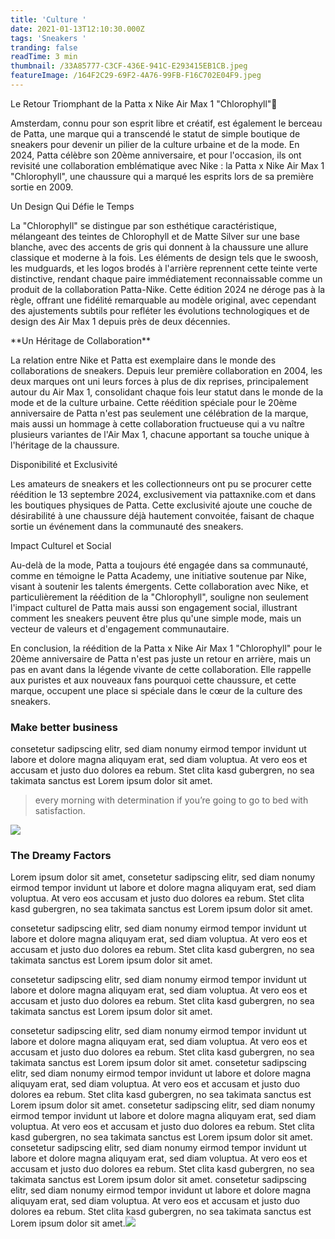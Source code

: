 ```yaml
---
title: 'Culture '
date: 2021-01-13T12:10:30.000Z
tags: 'Sneakers '
tranding: false
readTime: 3 min
thumbnail: /33A85777-C3CF-436E-941C-E293415EB1CB.jpeg
featureImage: /164F2C29-69F2-4A76-99FB-F16C702E04F9.jpeg
---
```


Le Retour Triomphant de la Patta x Nike Air Max 1 "Chlorophyll"🍃

Amsterdam, connu pour son esprit libre et créatif, est également le berceau de Patta, une marque qui a transcendé le statut de simple boutique de sneakers pour devenir un pilier de la culture urbaine et de la mode. En 2024, Patta célèbre son 20ème anniversaire, et pour l'occasion, ils ont revisité une collaboration emblématique avec Nike : la Patta x Nike Air Max 1 "Chlorophyll", une chaussure qui a marqué les esprits lors de sa première sortie en 2009.

Un Design Qui Défie le Temps

La "Chlorophyll" se distingue par son esthétique caractéristique, mélangeant des teintes de Chlorophyll et de Matte Silver sur une base blanche, avec des accents de gris qui donnent à la chaussure une allure classique et moderne à la fois. Les éléments de design tels que le swoosh, les mudguards, et les logos brodés à l'arrière reprennent cette teinte verte distinctive, rendant chaque paire immédiatement reconnaissable comme un produit de la collaboration Patta-Nike. Cette édition 2024 ne déroge pas à la règle, offrant une fidélité remarquable au modèle original, avec cependant des ajustements subtils pour refléter les évolutions technologiques et de design des Air Max 1 depuis près de deux décennies.

\*\*Un Héritage de Collaboration\*\*

La relation entre Nike et Patta est exemplaire dans le monde des collaborations de sneakers. Depuis leur première collaboration en 2004, les deux marques ont uni leurs forces à plus de dix reprises, principalement autour du Air Max 1, consolidant chaque fois leur statut dans le monde de la mode et de la culture urbaine. Cette réédition spéciale pour le 20ème anniversaire de Patta n'est pas seulement une célébration de la marque, mais aussi un hommage à cette collaboration fructueuse qui a vu naître plusieurs variantes de l'Air Max 1, chacune apportant sa touche unique à l'héritage de la chaussure.

Disponibilité et Exclusivité

Les amateurs de sneakers et les collectionneurs ont pu se procurer cette réédition le 13 septembre 2024, exclusivement via pattaxnike.com et dans les boutiques physiques de Patta. Cette exclusivité ajoute une couche de désirabilité à une chaussure déjà hautement convoitée, faisant de chaque sortie un événement dans la communauté des sneakers.

Impact Culturel et Social

Au-delà de la mode, Patta a toujours été engagée dans sa communauté, comme en témoigne le Patta Academy, une initiative soutenue par Nike, visant à soutenir les talents émergents. Cette collaboration avec Nike, et particulièrement la réédition de la "Chlorophyll", souligne non seulement l'impact culturel de Patta mais aussi son engagement social, illustrant comment les sneakers peuvent être plus qu'une simple mode, mais un vecteur de valeurs et d'engagement communautaire.

En conclusion, la réédition de la Patta x Nike Air Max 1 "Chlorophyll" pour le 20ème anniversaire de Patta n'est pas juste un retour en arrière, mais un pas en avant dans la légende vivante de cette collaboration. Elle rappelle aux puristes et aux nouveaux fans pourquoi cette chaussure, et cette marque, occupent une place si spéciale dans le cœur de la culture des sneakers.

### Make better business

consetetur sadipscing elitr, sed diam nonumy eirmod tempor invidunt ut labore et dolore magna aliquyam erat, sed diam voluptua. At vero eos et accusam et justo duo dolores ea rebum. Stet clita kasd gubergren, no sea takimata sanctus est Lorem ipsum dolor sit amet.

> every morning with determination if you’re going to go to bed with satisfaction.

![](/ADB328E4-DA67-4C6D-AA57-781001DFBC1D.jpeg)

### The Dreamy Factors

Lorem ipsum dolor sit amet, consetetur sadipscing elitr, sed diam nonumy eirmod tempor invidunt ut labore et dolore magna aliquyam erat, sed diam voluptua. At vero eos accusam et justo duo dolores ea rebum. Stet clita kasd gubergren, no sea takimata sanctus est Lorem ipsum dolor sit amet.

consetetur sadipscing elitr, sed diam nonumy eirmod tempor invidunt ut labore et dolore magna aliquyam erat, sed diam voluptua. At vero eos et accusam et justo duo dolores ea rebum. Stet clita kasd gubergren, no sea takimata sanctus est Lorem ipsum dolor sit amet.

consetetur sadipscing elitr, sed diam nonumy eirmod tempor invidunt ut labore et dolore magna aliquyam erat, sed diam voluptua. At vero eos et accusam et justo duo dolores ea rebum. Stet clita kasd gubergren, no sea takimata sanctus est Lorem ipsum dolor sit amet.

consetetur sadipscing elitr, sed diam nonumy eirmod tempor invidunt ut labore et dolore magna aliquyam erat, sed diam voluptua. At vero eos et accusam et justo duo dolores ea rebum. Stet clita kasd gubergren, no sea takimata sanctus est Lorem ipsum dolor sit amet.
consetetur sadipscing elitr, sed diam nonumy eirmod tempor invidunt ut labore et dolore magna aliquyam erat, sed diam voluptua. At vero eos et accusam et justo duo dolores ea rebum. Stet clita kasd gubergren, no sea takimata sanctus est Lorem ipsum dolor sit amet.
consetetur sadipscing elitr, sed diam nonumy eirmod tempor invidunt ut labore et dolore magna aliquyam erat, sed diam voluptua. At vero eos et accusam et justo duo dolores ea rebum. Stet clita kasd gubergren, no sea takimata sanctus est Lorem ipsum dolor sit amet.
consetetur sadipscing elitr, sed diam nonumy eirmod tempor invidunt ut labore et dolore magna aliquyam erat, sed diam voluptua. At vero eos et accusam et justo duo dolores ea rebum. Stet clita kasd gubergren, no sea takimata sanctus est Lorem ipsum dolor sit amet.
consetetur sadipscing elitr, sed diam nonumy eirmod tempor invidunt ut labore et dolore magna aliquyam erat, sed diam voluptua. At vero eos et accusam et justo duo dolores ea rebum. Stet clita kasd gubergren, no sea takimata sanctus est Lorem ipsum dolor sit amet.![](/90AEA60A-D6BD-4489-B4FF-D4578C00DA06.jpeg)
